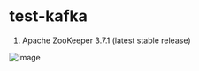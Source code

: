# test-kafka

1. Apache ZooKeeper 3.7.1 (latest stable release)

![image](https://user-images.githubusercontent.com/13308117/227393350-d8051cab-3fab-48ca-aaa4-49bc1118139d.png)

